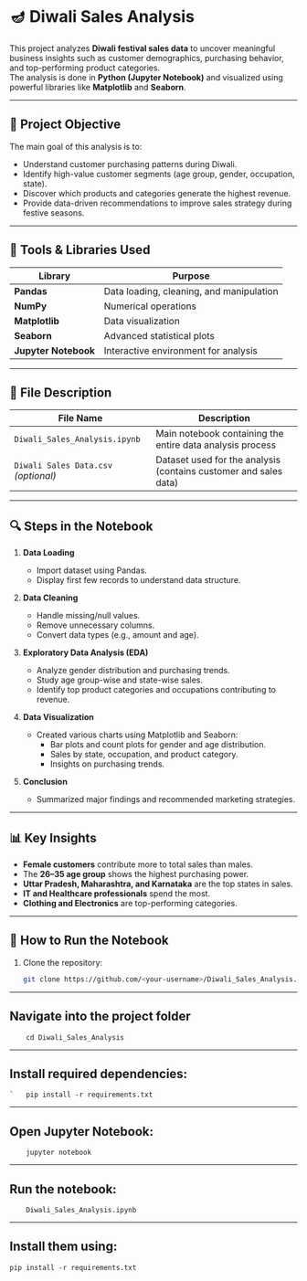# 🪔 Diwali Sales Analysis

This project analyzes **Diwali festival sales data** to uncover meaningful business insights such as customer demographics, purchasing behavior, and top-performing product categories.  
The analysis is done in **Python (Jupyter Notebook)** and visualized using powerful libraries like **Matplotlib** and **Seaborn**.

---

## 📘 Project Objective

The main goal of this analysis is to:
- Understand customer purchasing patterns during Diwali.
- Identify high-value customer segments (age group, gender, occupation, state).
- Discover which products and categories generate the highest revenue.
- Provide data-driven recommendations to improve sales strategy during festive seasons.

---

## 🧰 Tools & Libraries Used

| Library | Purpose |
|----------|----------|
| **Pandas** | Data loading, cleaning, and manipulation |
| **NumPy** | Numerical operations |
| **Matplotlib** | Data visualization |
| **Seaborn** | Advanced statistical plots |
| **Jupyter Notebook** | Interactive environment for analysis |

---

## 📂 File Description

| File Name | Description |
|------------|-------------|
| `Diwali_Sales_Analysis.ipynb` | Main notebook containing the entire data analysis process |
| `Diwali Sales Data.csv` *(optional)* | Dataset used for the analysis (contains customer and sales data) |

---

## 🔍 Steps in the Notebook

1. **Data Loading**
   - Import dataset using Pandas.
   - Display first few records to understand data structure.

2. **Data Cleaning**
   - Handle missing/null values.
   - Remove unnecessary columns.
   - Convert data types (e.g., amount and age).

3. **Exploratory Data Analysis (EDA)**
   - Analyze gender distribution and purchasing trends.
   - Study age group-wise and state-wise sales.
   - Identify top product categories and occupations contributing to revenue.

4. **Data Visualization**
   - Created various charts using Matplotlib and Seaborn:
     - Bar plots and count plots for gender and age distribution.
     - Sales by state, occupation, and product category.
     - Insights on purchasing trends.

5. **Conclusion**
   - Summarized major findings and recommended marketing strategies.

---

## 📊 Key Insights

- **Female customers** contribute more to total sales than males.
- The **26–35 age group** shows the highest purchasing power.
- **Uttar Pradesh, Maharashtra, and Karnataka** are the top states in sales.
- **IT and Healthcare professionals** spend the most.
- **Clothing and Electronics** are top-performing categories.

---

## 🚀 How to Run the Notebook

1. Clone the repository:
   ```bash
   git clone https://github.com/<your-username>/Diwali_Sales_Analysis.git
    ```
---

## Navigate into the project folder
```
    cd Diwali_Sales_Analysis
```
---
## Install required dependencies:
```
`   pip install -r requirements.txt
```
---
## Open Jupyter Notebook:
```
    jupyter notebook
```
---
## Run the notebook:
```
    Diwali_Sales_Analysis.ipynb
```
---
## Install them using:
```
pip install -r requirements.txt
```
